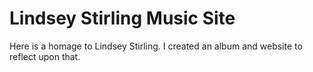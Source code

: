 # Lindsey Stirling Music Site
Here is a homage to Lindsey Stirling. I created an album and website to reflect upon that.

